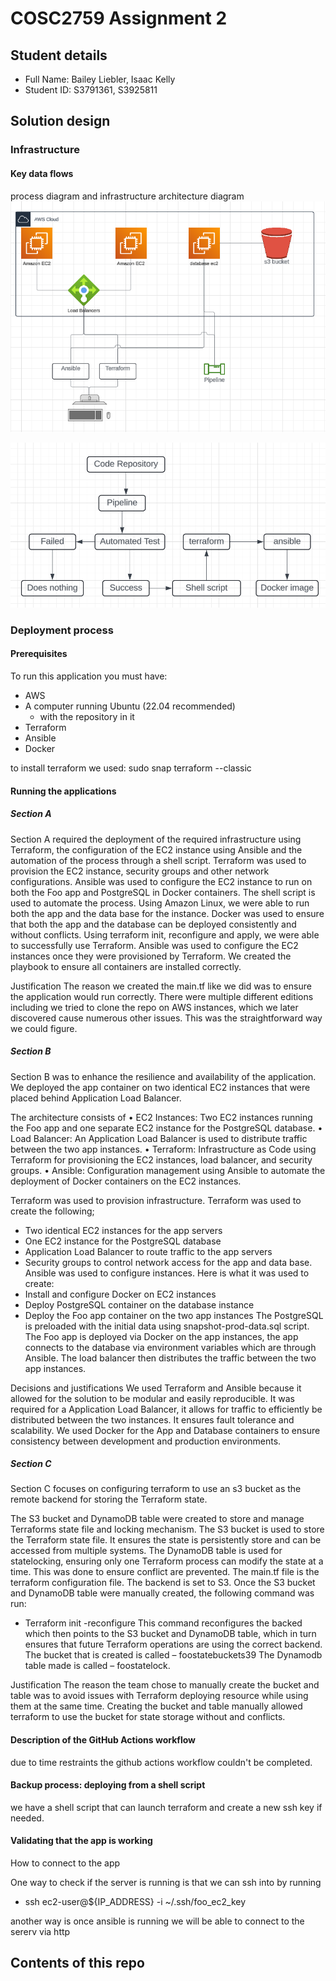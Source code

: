 # COSC2759 Assignment 2

## Student details

- Full Name: Bailey Liebler, Isaac Kelly
- Student ID: S3791361, S3925811

## Solution design


### Infrastructure


#### Key data flows

process diagram and infrastructure architecture diagram
![Infrastructure diagram](Images/Infrastructure.png "Infrastructure")

![process diagram](Images/process.png "process")
### Deployment process

#### Prerequisites

To run this application you must have:
- AWS
- A computer running Ubuntu (22.04 recommended)
	- with the repository in it 
- Terraform
- Ansible
- Docker
    
to install terraform we used:
sudo snap terraform --classic

#### Running the applications

##### Section A

Section A required the deployment of the required infrastructure using Terraform, the configuration of the EC2 instance using Ansible and the automation of the process through a shell script. 
Terraform was used to provision the EC2 instance, security groups and other network configurations. 
Ansible was used to configure the EC2 instance to run on both the Foo app and PostgreSQL in Docker containers. 
The shell script is used to automate the process.
Using Amazon Linux, we were able to run both the app and the data base for the instance. 
Docker was used to ensure that both the app and the database can be deployed consistently and without conflicts. 
Using terraform init, reconfigure and apply, we were able to successfully use Terraform. Ansible was used to configure the EC2 instances once they were provisioned by Terraform. We created the playbook to ensure all containers are installed correctly. 

Justification 
The reason we created the main.tf like we did was to ensure the application would run correctly. There were multiple different editions including we tried to clone the repo on AWS instances, which we later discovered cause numerous other issues. This was the straightforward way we could figure. 

##### Section B
Section B was to enhance the resilience and availability of the application. We deployed the app container on two identical EC2 instances that were placed behind Application Load Balancer. 

The architecture consists of
•	EC2 Instances: Two EC2 instances running the Foo app and one separate EC2 instance for the PostgreSQL database.
•	Load Balancer: An Application Load Balancer is used to distribute traffic between the two app instances.
•	Terraform: Infrastructure as Code using Terraform for provisioning the EC2 instances, load balancer, and security groups.
•	Ansible: Configuration management using Ansible to automate the deployment of Docker containers on the EC2 instances.

Terraform was used to provision infrastructure. Terraform was used to create the following; 
-	Two identical EC2 instances for the app servers
-	One EC2 instance for the PostgreSQL database
-	Application Load Balancer to route traffic to the app servers
-	Security groups to control network access for the app and data base. 
Ansible was used to configure instances. Here is what it was used to create: 
-	Install and configure Docker on EC2 instances
-	Deploy PostgreSQL container on the database instance
-	Deploy the Foo app container on the two app instances
The PostgreSQL is preloaded with the initial data using snapshot-prod-data.sql script. The Foo app is deployed via Docker on the app instances, the app connects to the database via environment variables which are through Ansible. The load balancer then distributes the traffic between the two app instances.

Decisions and justifications 
We used Terraform and Ansible because it allowed for the solution to be modular and easily reproducible. 
It was required for a Application Load Balancer, it allows for traffic to efficiently be distributed between the two instances. It ensures fault tolerance and scalability.
We used Docker for the App and Database containers to ensure consistency between development and production environments. 


##### Section C
Section C focuses on configuring terraform to use an s3 bucket as the remote backend for storing the Terraform state. 

The S3 bucket and DynamoDB table were created to store and manage Terraforms state file and locking mechanism. 
The S3 bucket is used to store the Terraform state file. It ensures the state is persistently store and can be accessed from multiple systems.
The DynamoDB table is used for statelocking, ensuring only one Terraform process can modify the state at a time. This was done to ensure conflict are prevented. 
The main.tf file is the terraform configuration file. The backend is set to S3.
Once the S3 bucket and DynamoDB table were manually created, the following command was run: 
-	Terraform init -reconfigure
This command reconfigures the backed which then points to the S3 bucket and DynamoDB table, which in turn ensures that future Terraform operations are using the correct backend. 
The bucket that is created is called – foostatebuckets39
The Dynamodb table made is called – foostatelock.

Justification 
The reason the team chose to manually create the bucket and table was to avoid issues with Terraform deploying resource while using them at the same time. Creating the bucket and table manually allowed terraform to use the bucket for state storage without and conflicts. 

#### Description of the GitHub Actions workflow

due to time restraints the github actions workflow couldn't be completed.

#### Backup process: deploying from a shell script

we have a shell script that can launch terraform and create a new ssh key if needed.

#### Validating that the app is working

How to connect to the app

One way to check if the server is running is that we can ssh into by running
- ssh ec2-user@${IP_ADDRESS} -i ~/.ssh/foo_ec2_key

another way is once ansible is running we will be able to connect to the sererv via http

## Contents of this repo


